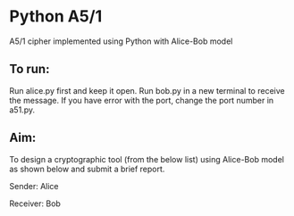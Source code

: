 # Python A5/1
A5/1 cipher implemented using Python with Alice-Bob model

## To run:
Run alice.py first and keep it open.
Run bob.py in a new terminal to receive the message.
If you have error with the port, change the port number in a51.py.

## Aim:
To design a cryptographic tool (from the below list) using
Alice-Bob model as shown below and submit a brief report.


Sender: Alice

Receiver: Bob
